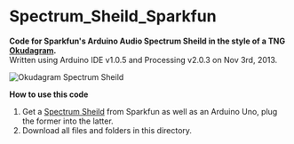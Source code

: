 Spectrum_Sheild_Sparkfun
========================

**Code for Sparkfun's Arduino Audio Spectrum Sheild in the style of a TNG [Okudagram](http://en.wikipedia.org/wiki/LCARS).**  
Written using Arduino IDE v1.0.5 and Processing v2.0.3 on Nov 3rd, 2013.

![Okudagram Spectrum Sheild](http://i795.photobucket.com/albums/yy232/smolder_bucket/Sparkfun_Okudagram_Spectrum.png?t=1383486520)


**How to use this code**  
1. Get a [Spectrum Sheild](https://www.sparkfun.com/products/10306) from Sparkfun as well as an Arduino Uno, plug the former into the latter.  
2. Download all files and folders in this directory.  

